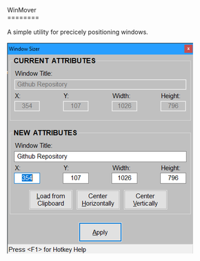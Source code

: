 WinMover<br>========<br><br>A simple utility for precicely positioning windows.<br><br>![](res/ScreenCap1.png)